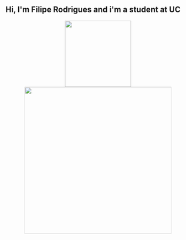 ## Hi, I'm Filipe Rodrigues and i'm a student at UC
<div align="center">
  <a href="https://github.com/curvu">
  <img height="180em" src="https://github-readme-stats.vercel.app/api/top-langs/?username=curvu&layout=compact&langs_count=7&theme=dracula&hide=css,html"/>
  <img src = "https://github-readme-streak-stats.herokuapp.com?user=curvu&theme=dracula&hide_border=true" width = 400>
</div>
